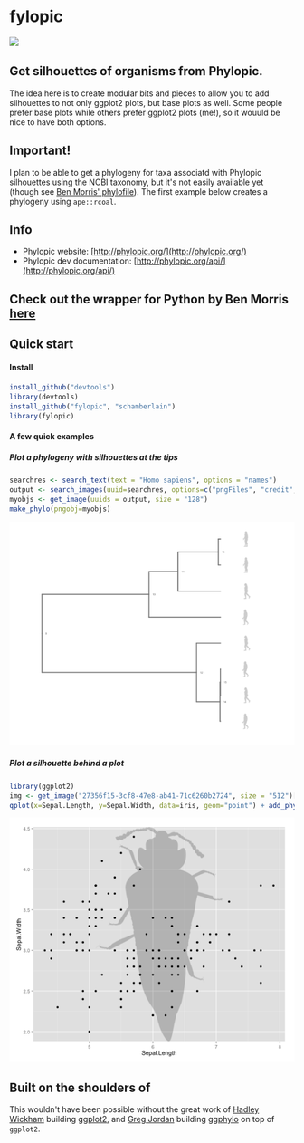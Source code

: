 fylopic
=======

![](http://phylopic.org/assets/images/submissions/bedd622a-4de2-4067-8c70-4aa44326d229.128.png)

## Get silhouettes of organisms from Phylopic.

The idea here is to create modular bits and pieces to allow you to add silhouettes to not only ggplot2 plots, but base plots as well. Some people prefer base plots while others prefer ggplot2 plots (me!), so it wouuld be nice to have both options. 

## Important!

I plan to be able to get a phylogeny for taxa associatd with Phylopic silhouettes  using the NCBI taxonomy, but it's not easily available yet (though see [Ben Morris' phylofile](https://github.com/bendmorris/python-phylopic)). The first example below creates a phylogeny using `ape::rcoal`.

## Info
+ Phylopic website: [http://phylopic.org/](http://phylopic.org/)
+ Phylopic dev documentation: [http://phylopic.org/api/](http://phylopic.org/api/)

## Check out the wrapper for Python by Ben Morris [here](https://github.com/bendmorris/python-phylopic)

## Quick start

#### Install
```r
install_github("devtools")
library(devtools)
install_github("fylopic", "schamberlain")
library(fylopic)
```

#### A few quick examples

##### Plot a phylogeny with silhouettes at the tips

```r
searchres <- search_text(text = "Homo sapiens", options = "names")
output <- search_images(uuid=searchres, options=c("pngFiles", "credit", "canonicalName"))
myobjs <- get_image(uuids = output, size = "128") 
make_phylo(pngobj=myobjs)
```

![phylo](/inst/assets/img/readme_image.png)


##### Plot a silhouette behind a plot

```r
library(ggplot2)
img <- get_image("27356f15-3cf8-47e8-ab41-71c6260b2724", size = "512")[[1]]
qplot(x=Sepal.Length, y=Sepal.Width, data=iris, geom="point") + add_phylopic(img)
```

![phylo](/inst/assets/img/img_behind_plot.png)


## Built on the shoulders of

This wouldn't have been possible without the great work of [Hadley Wickham](http://had.co.nz/) building [ggplot2](https://github.com/hadley/ggplot2), and [Greg Jordan](https://github.com/gjuggler) building [ggphylo](https://github.com/gjuggler/ggphylo) on top of `ggplot2`.